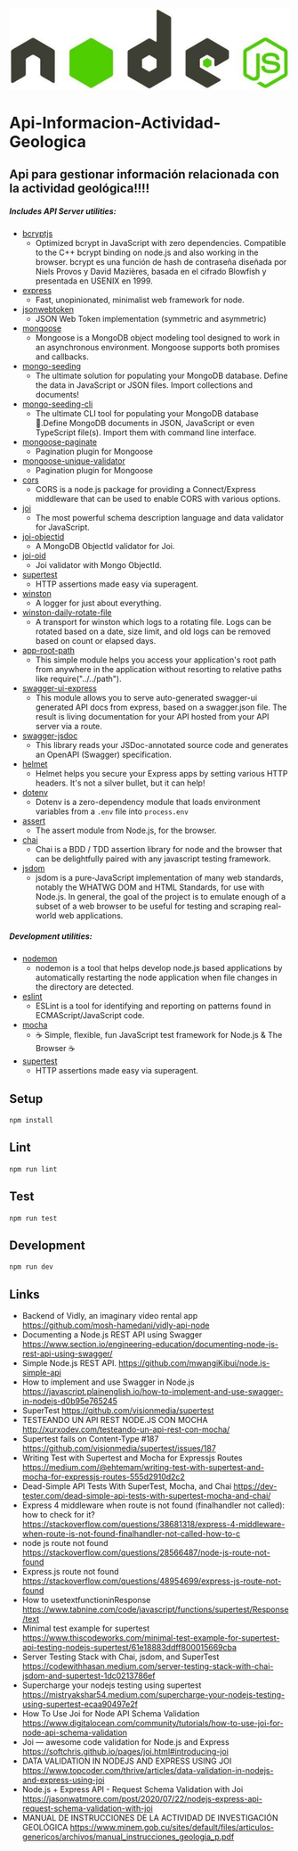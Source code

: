 ![plot](./images/node-js-640x400.jpg)

# Api-Informacion-Actividad-Geologica

## Api para gestionar información relacionada con la actividad geológica!!!!

##### Includes API Server utilities:

* [bcryptjs](https://www.npmjs.com/package/bcryptjs)
  * Optimized bcrypt in JavaScript with zero dependencies. Compatible to the C++ bcrypt binding on node.js and also working in the browser. bcrypt es una función de hash de contraseña diseñada por Niels Provos y David Mazières, basada en el cifrado Blowfish y presentada en USENIX en 1999.
* [express ](https://www.npmjs.com/package/express)
  * Fast, unopinionated, minimalist web framework for node.
* [jsonwebtoken](https://www.npmjs.com/package/jsonwebtoken)
  * JSON Web Token implementation (symmetric and asymmetric)
* [mongoose](https://www.npmjs.com/package/mongoose)
  * Mongoose is a MongoDB object modeling tool designed to work in an asynchronous environment. Mongoose supports both promises and callbacks.
* [mongo-seeding](https://www.npmjs.com/package/mongo-seeding)
  * The ultimate solution for populating your MongoDB database. Define the data in JavaScript or JSON files. Import collections and documents!
* [mongo-seeding-cli](https://www.npmjs.com/package/mongo-seeding-cli)
  * The ultimate CLI tool for populating your MongoDB database 🚀.Define MongoDB documents in JSON, JavaScript or even TypeScript file(s). Import them with command line interface.
* [mongoose-paginate](https://www.npmjs.com/package/mongoose-paginate)
  * Pagination plugin for Mongoose
* [mongoose-unique-validator](https://www.npmjs.com/package/mongoose-paginate)
  * Pagination plugin for Mongoose
* [cors](https://www.npmjs.com/package/cors)
  * CORS is a node.js package for providing a Connect/Express middleware that can be used to enable CORS with various options.
* [joi](https://www.npmjs.com/package/joi)
  * The most powerful schema description language and data validator for JavaScript.
* [joi-objectid](https://www.npmjs.com/package/joi-objectid)
  * A MongoDB ObjectId validator for Joi.
* [joi-oid](https://www.npmjs.com/package/joi-oid)
  * Joi validator with Mongo ObjectId.
* [supertest](https://www.npmjs.com/package/supertest)
  * HTTP assertions made easy via superagent.
* [winston](https://www.npmjs.com/package/winston)
  * A logger for just about everything.
* [winston-daily-rotate-file](https://www.npmjs.com/package/winston-daily-rotate-file)
  * A transport for winston which logs to a rotating file. Logs can be rotated based on a date, size limit, and old logs can be removed based on count or elapsed days.
* [app-root-path](https://www.npmjs.com/package/app-root-path)
  * This simple module helps you access your application's root path from anywhere in the application without resorting to relative paths like require("../../path").
* [swagger-ui-express](https://www.npmjs.com/package/swagger-ui-express)
  * This module allows you to serve auto-generated swagger-ui generated API docs from express, based on a swagger.json file. The result is living documentation for your API hosted from your API server via a route.
* [swagger-jsdoc](https://www.npmjs.com/package/swagger-jsdoc)
  * This library reads your JSDoc-annotated source code and generates an OpenAPI (Swagger) specification.
* [helmet](https://www.npmjs.com/package/helmet)
  * Helmet helps you secure your Express apps by setting various HTTP headers. It's not a silver bullet, but it can help!
* [dotenv](https://www.npmjs.com/package/dotenv)
  * Dotenv is a zero-dependency module that loads environment variables from a `.env` file into `process.env`
* [assert](https://www.npmjs.com/package/assert)
  * The assert module from Node.js, for the browser.
* [chai](https://www.npmjs.com/package/chai)
  * Chai is a BDD / TDD assertion library for node and the browser that can be delightfully paired with any javascript testing framework.
* [jsdom](https://www.npmjs.com/package/jsdom)
  * jsdom is a pure-JavaScript implementation of many web standards, notably the WHATWG DOM and HTML Standards, for use with Node.js. In general, the goal of the project is to emulate enough of a subset of a web browser to be useful for testing and scraping real-world web applications.

##### Development utilities:

* [nodemon](https://www.npmjs.com/package/nodemon)
  * nodemon is a tool that helps develop node.js based applications by automatically restarting the node application when file changes in the directory are detected.
* [eslint](https://www.npmjs.com/package/eslint)
  * ESLint is a tool for identifying and reporting on patterns found in ECMAScript/JavaScript code.
* [mocha](https://www.npmjs.com/package/mocha)
  * ☕️ Simple, flexible, fun JavaScript test framework for Node.js & The Browser ☕️
* [supertest](https://www.npmjs.com/package/supertest)
  * HTTP assertions made easy via superagent.

## Setup

```
npm install
```

## Lint

```
npm run lint
```

## Test

```
npm run test
```

## Development

```
npm run dev
```

## Links

+  Backend of Vidly, an imaginary video rental app <https://github.com/mosh-hamedani/vidly-api-node>
+ Documenting a Node.js REST API using Swagger <https://www.section.io/engineering-education/documenting-node-js-rest-api-using-swagger/>
+ Simple Node.js REST API. <https://github.com/mwangiKibui/node.js-simple-api>
+ How to implement and use Swagger in Node.js <https://javascript.plainenglish.io/how-to-implement-and-use-swagger-in-nodejs-d0b95e765245>
+ SuperTest <https://github.com/visionmedia/supertest>
+ TESTEANDO UN API REST NODE.JS CON MOCHA <http://xurxodev.com/testeando-un-api-rest-con-mocha/>
+ Supertest fails on Content-Type #187 <https://github.com/visionmedia/supertest/issues/187>
+ Writing Test with Supertest and Mocha for Expressjs Routes <https://medium.com/@ehtemam/writing-test-with-supertest-and-mocha-for-expressjs-routes-555d2910d2c2>
+ Dead-Simple API Tests With SuperTest, Mocha, and Chai <https://dev-tester.com/dead-simple-api-tests-with-supertest-mocha-and-chai/>
+ Express 4 middleware when route is not found (finalhandler not called): how to check for it? <https://stackoverflow.com/questions/38681318/express-4-middleware-when-route-is-not-found-finalhandler-not-called-how-to-c>
+ node js route not found <https://stackoverflow.com/questions/28566487/node-js-route-not-found>
+ Express.js route not found <https://stackoverflow.com/questions/48954699/express-js-route-not-found>
+ How to usetextfunctioninResponse <https://www.tabnine.com/code/javascript/functions/supertest/Response/text>
+ Minimal test example for supertest <https://www.thiscodeworks.com/minimal-test-example-for-supertest-api-testing-nodejs-supertest/61e18883ddff800015669cba>
+ Server Testing Stack with Chai, jsdom, and SuperTest <https://codewithhasan.medium.com/server-testing-stack-with-chai-jsdom-and-supertest-1dc0213786ef>
+ Supercharge your nodejs testing using supertest <https://mistryakshar54.medium.com/supercharge-your-nodejs-testing-using-supertest-ecaa90497e2f>
+  How To Use Joi for Node API Schema Validation <https://www.digitalocean.com/community/tutorials/how-to-use-joi-for-node-api-schema-validation>
+  Joi — awesome code validation for Node.js and Express <https://softchris.github.io/pages/joi.html#introducing-joi>
+  DATA VALIDATION IN NODEJS AND EXPRESS USING JOI <https://www.topcoder.com/thrive/articles/data-validation-in-nodejs-and-express-using-joi>
+  Node.js + Express API - Request Schema Validation with Joi <https://jasonwatmore.com/post/2020/07/22/nodejs-express-api-request-schema-validation-with-joi>
+  MANUAL DE INSTRUCCIONES DE LA ACTIVIDAD DE INVESTIGACIÓN GEOLÓGICA <https://www.minem.gob.cu/sites/default/files/articulos-genericos/archivos/manual_instrucciones_geologia_p.pdf>
